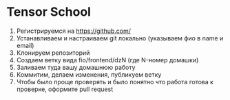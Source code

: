 # Tensor School

1. Регистрируемся на <https://github.com/>
2. Устанавливаем и настраиваем git локально (указываем фио в name и email)
3. Клонируем репозиторий
4. Создаем ветку вида fio/frontend/dzN (где N-номер домашки)
5. Заливаем туда вашу домашнюю работу
6. Коммитим, делаем изменения, публикуем ветку
7. Чтобы было проще проверять и было понятно что работа готова к проверке, оформите pull request

